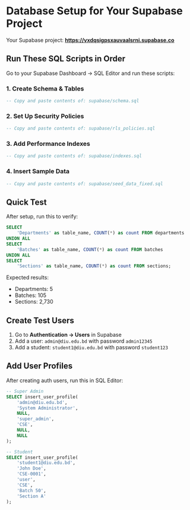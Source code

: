 # Database Setup for Your Supabase Project

Your Supabase project: **https://vxdqsigpsxauvaalsrni.supabase.co**

## Run These SQL Scripts in Order

Go to your Supabase Dashboard → SQL Editor and run these scripts:

### 1. Create Schema & Tables
```sql
-- Copy and paste contents of: supabase/schema.sql
```

### 2. Set Up Security Policies  
```sql
-- Copy and paste contents of: supabase/rls_policies.sql
```

### 3. Add Performance Indexes
```sql
-- Copy and paste contents of: supabase/indexes.sql
```

### 4. Insert Sample Data
```sql
-- Copy and paste contents of: supabase/seed_data_fixed.sql
```

## Quick Test

After setup, run this to verify:

```sql
SELECT 
    'Departments' as table_name, COUNT(*) as count FROM departments
UNION ALL
SELECT 
    'Batches' as table_name, COUNT(*) as count FROM batches
UNION ALL
SELECT 
    'Sections' as table_name, COUNT(*) as count FROM sections;
```

Expected results:
- Departments: 5
- Batches: 105  
- Sections: 2,730

## Create Test Users

1. Go to **Authentication → Users** in Supabase
2. Add a user: `admin@diu.edu.bd` with password `admin12345`
3. Add a student: `student1@diu.edu.bd` with password `student123`

## Add User Profiles

After creating auth users, run this in SQL Editor:

```sql
-- Super Admin
SELECT insert_user_profile(
    'admin@diu.edu.bd',
    'System Administrator',
    NULL,
    'super_admin',
    'CSE',
    NULL,
    NULL
);

-- Student  
SELECT insert_user_profile(
    'student1@diu.edu.bd',
    'John Doe',
    'CSE-0001',
    'user',
    'CSE',
    'Batch 50', 
    'Section A'
);
```



